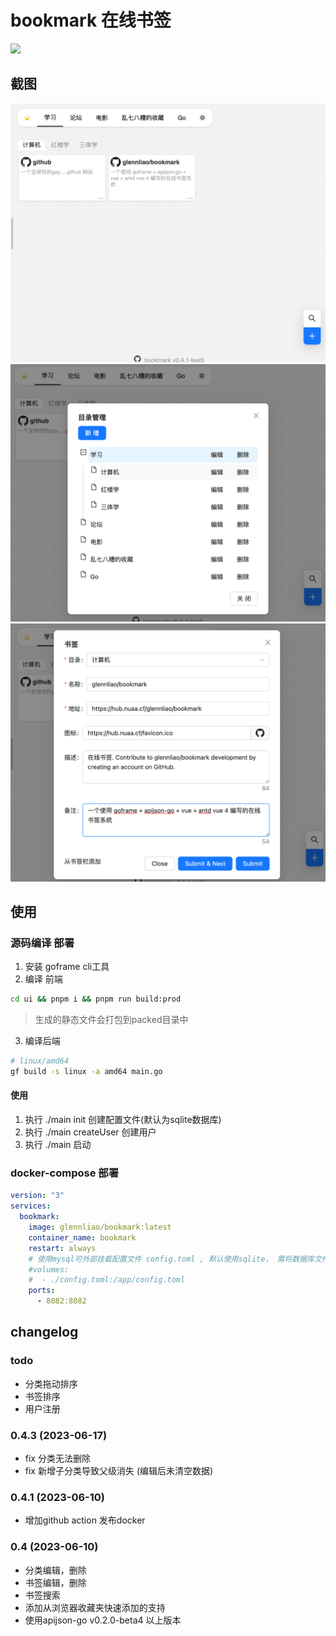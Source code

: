 # bookmark 在线书签 
![](https://img.shields.io/github/v/tag/glennliao/bookmark)


## 截图
![](./screenshot/bookmark1.png)
![](./screenshot/bookmark2.png)
![](./screenshot/bookmark3.png)

## 使用
### 源码编译 部署
1. 安装 goframe cli工具
2. 编译 前端 
```bash
cd ui && pnpm i && pnpm run build:prod
```
> 生成的静态文件会打包到packed目录中

3. 编译后端
```bash
# linux/amd64
gf build -s linux -a amd64 main.go
```

####  使用
1. 执行 ./main init 创建配置文件(默认为sqlite数据库)
2. 执行 ./main createUser 创建用户
3. 执行 ./main 启动

### docker-compose 部署

```yaml
version: "3"
services:
  bookmark:
    image: glennliao/bookmark:latest
    container_name: bookmark
    restart: always
    # 使用mysql可外部挂载配置文件 config.toml , 默认使用sqlite， 需将数据库文件挂载到 /app/bookmark.db
    #volumes:
    #  - ./config.toml:/app/config.toml  
    ports:
      - 8082:8082
```


## changelog

### todo
- 分类拖动排序
- 书签排序
- 用户注册

### 0.4.3 (2023-06-17)
- fix 分类无法删除
- fix 新增子分类导致父级消失 (编辑后未清空数据)

### 0.4.1 (2023-06-10)
- 增加github action 发布docker


### 0.4 (2023-06-10)
- 分类编辑，删除
- 书签编辑，删除
- 书签搜索
- 添加从浏览器收藏夹快速添加的支持
- 使用apijson-go v0.2.0-beta4 以上版本

